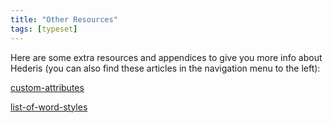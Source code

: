 ```yaml
---
title: "Other Resources"
tags: [typeset]
---
```

 
<html><body><section data-type="chapter" class="hsecchapter" data-hederis-type="hsecchapter" id="intro-resources" data-pi-attrs="id: intro-resources; data-tags: typeset;" role="doc-chapter" data-tags="typeset" data-author-name=" " data-book-title=" " title="Other Resources"><p class="hblkp" data-hederis-type="hblkp" id="p5mu1iza9">Here are some extra resources and appendices to give you more info about Hederis (you can also find these articles in the navigation menu to the left): </p><p class="hblkp" data-hederis-type="hblkp" id="pzgTJLr9Z"><a href="{% link _docs/custom-attributes.md %}" class="hspana" data-hederis-type="hspana" id="pe1acL9R0">custom-attributes</a></p><p class="hblkp" data-hederis-type="hblkp" id="pUK1J8qny"><a href="{% link _docs/list-of-word-styles.md %}" class="hspana" data-hederis-type="hspana" id="peRgiMA35">list-of-word-styles</a></p></section></body></html>
